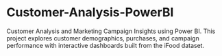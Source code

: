 # Customer-Analysis-PowerBI
Customer Analysis and Marketing Campaign Insights using Power BI. This project explores customer demographics, purchases, and campaign performance with interactive dashboards built from the iFood dataset.
